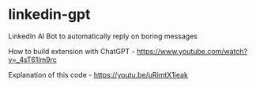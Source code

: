 # linkedin-gpt
LinkedIn AI Bot to automatically reply on boring messages


How to build extension with ChatGPT - https://www.youtube.com/watch?v=_4sT61lm9rc

Explanation of this code - https://youtu.be/uRimtX1jeak
